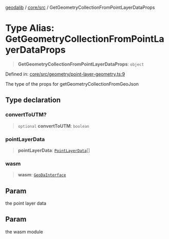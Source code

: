 [geodalib](../../../modules.md) / [core/src](../index.md) / GetGeometryCollectionFromPointLayerDataProps

# Type Alias: GetGeometryCollectionFromPointLayerDataProps

> **GetGeometryCollectionFromPointLayerDataProps**: `object`

Defined in: [core/src/geometry/point-layer-geometry.ts:9](https://github.com/GeoDaCenter/geoda-lib/blob/dd0b55e88e7fa62fd12212664ac5233e391d8b71/js/packages/core/src/geometry/point-layer-geometry.ts#L9)

The type of the props for getGeometryCollectionFromGeoJson

## Type declaration

### convertToUTM?

> `optional` **convertToUTM**: `boolean`

### pointLayerData

> **pointLayerData**: [`PointLayerData`](PointLayerData.md)[]

### wasm

> **wasm**: [`GeoDaInterface`](../interfaces/GeoDaInterface.md)

## Param

the point layer data

## Param

the wasm module
